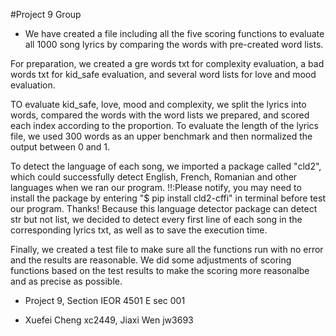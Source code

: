 #Project 9 Group

- We have created a file including all the five scoring functions to evaluate all 1000 song lyrics by comparing the words with pre-created word lists. 

For preparation, we created a gre words txt for complexity evaluation, a bad words txt for kid_safe evaluation, and several word lists for love and mood evaluation. 

TO evaluate kid_safe, love, mood and complexity, we split the lyrics into words, compared the words with the word lists we prepared, and scored each index according to the proportion.
To evaluate the length of the lyrics file, we used 300 words as an upper benchmark and then normalized the output between 0 and 1.

To detect the language of each song, we imported a package called "cld2", which could successfully detect English, French, Romanian and other languages when we ran our program. 
!!:Please notify, you may need to install the package by entering "$ pip install cld2-cffi" in terminal before test our program. Thanks!
Because this language detector package can detect str but not list, we decided to detect every first line of each song in the corresponding lyrics txt, as well as to save the execution time.

Finally, we created a test file to make sure all the functions run with no error and the results are reasonable. We did some adjustments of scoring functions based on the test results to make the scoring more reasonalbe and as precise as possible.

- Project 9, Section IEOR 4501 E sec 001

- Xuefei Cheng xc2449, Jiaxi Wen jw3693